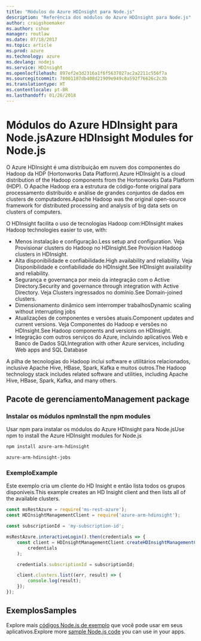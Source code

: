 ```yaml
---
title: "Módulos do Azure HDInsight para Node.js"
description: "Referência dos módulos do Azure HDInsight para Node.js"
author: craigshoemaker
ms.author: cshoe
manager: routlaw
ms.date: 07/18/2017
ms.topic: article
ms.prod: azure
ms.technology: azure
ms.devlang: nodejs
ms.service: HDInsight
ms.openlocfilehash: 897ef2e3d2316a1f6f5637027ac2a2211c556f7a
ms.sourcegitcommit: 78001187db408d21909e949c8a592f76626c2c3b
ms.translationtype: HT
ms.contentlocale: pt-BR
ms.lasthandoff: 01/26/2018
---
```

# <a name="azure-hdinsight-modules-for-nodejs"></a><span data-ttu-id="c8a0c-103">Módulos do Azure HDInsight para Node.js</span><span class="sxs-lookup"><span data-stu-id="c8a0c-103">Azure HDInsight Modules for Node.js</span></span>

<span data-ttu-id="c8a0c-104">O Azure HDInsight é uma distribuição em nuvem dos componentes do Hadoop da HDP (Hortonworks Data Platform).</span><span class="sxs-lookup"><span data-stu-id="c8a0c-104">Azure HDInsight is a cloud distribution of the Hadoop components from the Hortonworks Data Platform (HDP).</span></span> <span data-ttu-id="c8a0c-105">O Apache Hadoop era a estrutura de código-fonte original para processamento distribuído e análise de grandes conjuntos de dados em clusters de computadores.</span><span class="sxs-lookup"><span data-stu-id="c8a0c-105">Apache Hadoop was the original open-source framework for distributed processing and analysis of big data sets on clusters of computers.</span></span>

<span data-ttu-id="c8a0c-106">O HDInsight facilita o uso de tecnologias Hadoop com:</span><span class="sxs-lookup"><span data-stu-id="c8a0c-106">HDInsight makes Hadoop technologies easier to use, with:</span></span>
- <span data-ttu-id="c8a0c-107">Menos instalação e configuração.</span><span class="sxs-lookup"><span data-stu-id="c8a0c-107">Less setup and configuration.</span></span> <span data-ttu-id="c8a0c-108">Veja Provisionar clusters do Hadoop no HDInsight.</span><span class="sxs-lookup"><span data-stu-id="c8a0c-108">See Provision Hadoop clusters in HDInsight.</span></span>
- <span data-ttu-id="c8a0c-109">Alta disponibilidade e confiabilidade.</span><span class="sxs-lookup"><span data-stu-id="c8a0c-109">High availability and reliability.</span></span> <span data-ttu-id="c8a0c-110">Veja Disponibilidade e confiabilidade do HDInsight.</span><span class="sxs-lookup"><span data-stu-id="c8a0c-110">See HDInsight availability and reliability.</span></span>
- <span data-ttu-id="c8a0c-111">Segurança e governança por meio da integração com o Active Directory.</span><span class="sxs-lookup"><span data-stu-id="c8a0c-111">Security and governance through integration with Active Directory.</span></span> <span data-ttu-id="c8a0c-112">Veja Clusters ingressados no domínio.</span><span class="sxs-lookup"><span data-stu-id="c8a0c-112">See Domain-joined clusters.</span></span>
- <span data-ttu-id="c8a0c-113">Dimensionamento dinâmico sem interromper trabalhos</span><span class="sxs-lookup"><span data-stu-id="c8a0c-113">Dynamic scaling without interrupting jobs</span></span>
- <span data-ttu-id="c8a0c-114">Atualizações de componentes e versões atuais.</span><span class="sxs-lookup"><span data-stu-id="c8a0c-114">Component updates and current versions.</span></span> <span data-ttu-id="c8a0c-115">Veja Componentes do Hadoop e versões no HDInsight.</span><span class="sxs-lookup"><span data-stu-id="c8a0c-115">See Hadoop components and versions on HDInsight.</span></span>
- <span data-ttu-id="c8a0c-116">Integração com outros serviços do Azure, incluindo aplicativos Web e Banco de Dados SQL</span><span class="sxs-lookup"><span data-stu-id="c8a0c-116">Integration with other Azure services, including Web apps and SQL Database</span></span>

<span data-ttu-id="c8a0c-117">A pilha de tecnologias do Hadoop inclui software e utilitários relacionados, inclusive Apache Hive, HBase, Spark, Kafka e muitos outros.</span><span class="sxs-lookup"><span data-stu-id="c8a0c-117">The Hadoop technology stack includes related software and utilities, including Apache Hive, HBase, Spark, Kafka, and many others.</span></span> 

## <a name="management-package"></a><span data-ttu-id="c8a0c-118">Pacote de gerenciamento</span><span class="sxs-lookup"><span data-stu-id="c8a0c-118">Management package</span></span>

### <a name="install-the-npm-modules"></a><span data-ttu-id="c8a0c-119">Instalar os módulos npm</span><span class="sxs-lookup"><span data-stu-id="c8a0c-119">Install the npm modules</span></span>

<span data-ttu-id="c8a0c-120">Usar npm para instalar os módulos do Azure HDInsight para Node.js</span><span class="sxs-lookup"><span data-stu-id="c8a0c-120">Use npm to install the Azure HDInsight modules for Node.js</span></span>

```bash
npm install azure-arm-hdinsight
```

```bash
azure-arm-hdinsight-jobs
```

### <a name="example"></a><span data-ttu-id="c8a0c-121">Exemplo</span><span class="sxs-lookup"><span data-stu-id="c8a0c-121">Example</span></span> 

<span data-ttu-id="c8a0c-122">Este exemplo cria um cliente do HD Insight e então lista todos os grupos disponíveis.</span><span class="sxs-lookup"><span data-stu-id="c8a0c-122">This example creates an HD Insight client and then lists all of the available clusters.</span></span> 

```javascript
const msRestAzure = require('ms-rest-azure');
const HDInsightManagementClient = require('azure-arm-hdinsight');

const subscriptionId = 'my-subscription-id';

msRestAzure.interactiveLogin().then(credentials => {
    const client = HDInsightManagementClient.createHDInsightManagementClient(
        credentials
    );

    credentials.subscriptionId = subscriptionId;

    client.clusters.list((err, result) => {
        console.log(result);
    });
});
```

## <a name="samples"></a><span data-ttu-id="c8a0c-123">Exemplos</span><span class="sxs-lookup"><span data-stu-id="c8a0c-123">Samples</span></span>

<span data-ttu-id="c8a0c-124">Explore mais [códigos Node.js de exemplo](https://azure.microsoft.com/resources/samples/?platform=nodejs) que você pode usar em seus aplicativos.</span><span class="sxs-lookup"><span data-stu-id="c8a0c-124">Explore more [sample Node.js code](https://azure.microsoft.com/resources/samples/?platform=nodejs) you can use in your apps.</span></span>
